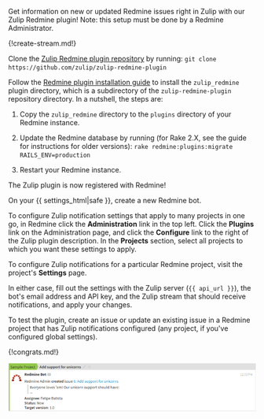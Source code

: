 Get information on new or updated Redmine issues right in
Zulip with our Zulip Redmine plugin! Note: this setup must be
done by a Redmine Administrator.

{!create-stream.md!}

Clone the [Zulip Redmine plugin repository][1] by running:
`git clone https://github.com/zulip/zulip-redmine-plugin`

[1]: https://github.com/zulip/zulip-redmine-plugin

Follow the [Redmine plugin installation guide][2] to install
the `zulip_redmine` plugin directory, which is a subdirectory
of the `zulip-redmine-plugin` repository directory. In a nutshell,
the steps are:

1. Copy the `zulip_redmine` directory to the `plugins`
   directory of your Redmine instance.

2. Update the Redmine database by running (for Rake 2.X, see
   the guide for instructions for older versions):
   `rake redmine:plugins:migrate RAILS_ENV=production`

3. Restart your Redmine instance.

The Zulip plugin is now registered with Redmine!

[2]: http://www.redmine.org/projects/redmine/wiki/Plugins

On your {{ settings_html|safe }}, create a new Redmine bot.

To configure Zulip notification settings that apply to many
projects in one go, in Redmine click the **Administration** link in
the top left. Click the **Plugins** link on the Administration page,
and click the **Configure** link to the right of the Zulip plugin
description. In the **Projects** section, select all projects to which
you want these settings to apply.

To configure Zulip notifications for a particular Redmine project,
visit the project's **Settings** page.

In either case, fill out the settings with the Zulip server
(`{{ api_url }}`), the bot's email address and API key,
and the Zulip stream that should receive notifications, and apply your
changes.

To test the plugin, create an issue or update an existing issue
in a Redmine project that has Zulip notifications configured (any
project, if you've configured global settings).

{!congrats.md!}

![](/static/images/integrations/redmine/001.png)
